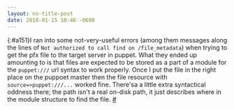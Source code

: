 ```yaml
---
layout: no-title-post
date: 2018-01-15 10:46 -0600
---
```

[](){:#a151}I ran into some not-very-useful errors (among them messages along the lines of `Not authorized to call find on /file_metadata`) when trying to get the pfx file to the target server in puppet. What they ended up amounting to is that files are expected to be stored as a part of a module for the `puppet:///` url syntax to work properly. Once I put the file in the right place on the puppoet master then the file resource with `source=>puppet:///...` worked fine. There'sa a little extra syntactical oddness there; the path isn't a real on-disk path, it just describes where in the module structure to find the file. [#](#a151)

